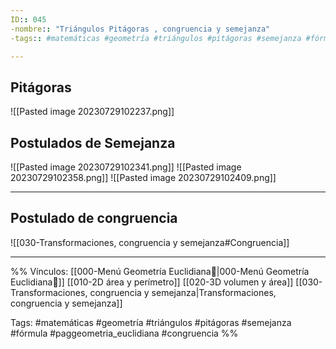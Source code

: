```yaml
---
ID:: 045
-nombre:: "Triángulos Pitágoras , congruencia y semejanza"
-tags:: #matemáticas #geometría #triángulos #pitágoras #semejanza #fórmula #paggeometria_euclidiana #congruencia 

---
```

## Pitágoras
![[Pasted image 20230729102237.png]]
## Postulados de Semejanza
![[Pasted image 20230729102341.png]]
![[Pasted image 20230729102358.png]]
![[Pasted image 20230729102409.png]]
___
## Postulado de congruencia
![[030-Transformaciones, congruencia y semejanza#Congruencia]]
___
%%
Vínculos:
[[000-Menú Geometría Euclidiana📃|000-Menú Geometría Euclidiana📃]]
[[010-2D área y perímetro]]
[[020-3D volumen y área]]
[[030-Transformaciones, congruencia y semejanza|Transformaciones, congruencia y semejanza]]

Tags:
#matemáticas #geometría #triángulos #pitágoras #semejanza   #fórmula #paggeometria_euclidiana #congruencia 
%%